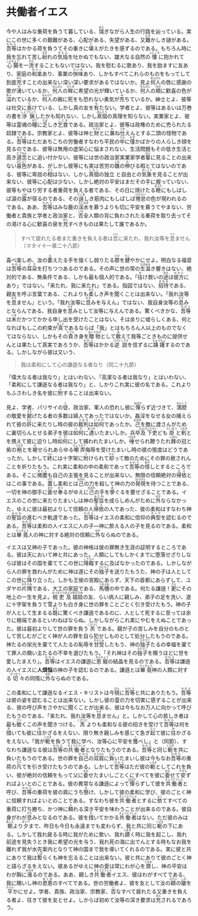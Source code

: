 # 共働者イエス

<article>
<section>
<p class="paragraph">今や人はみな重荷を負うて暮している、<ruby><rb>瑞</rb><rp>（</rp><rt>あえ</rt><rp>）</rp></ruby>ぎながら人生の行路を辿っている。実にこの世に多くの艱難がある、心配がある、失望がある、又<ruby><rb>難</rb><rp>（</rp><rt>むず</rt><rp>）</rp></ruby>かしき謎がある。<ruby><rb>吾等</rb><rp>（</rp><rt>われら</rt><rp>）</rp></ruby>はかかる荷を負うてその重きに<ruby><rb>堪</rb><rp>（</rp><rt>た</rt><rp>）</rp></ruby>えがたきを感ずるのである。もちろん時に我を忘れて苦し<ruby><rb>紛</rb><rp>（</rp><rt>まぎ</rt><rp>）</rp></ruby>れの<ruby><rb>気焔</rb><rp>（</rp><rt>きえん</rt><rp>）</rp></ruby>を吐かぬでもない、雄大なる自然の<ruby><rb>懐</rb><rp>（</rp><rt>ふところ</rt><rp>）</rp></ruby>に抱かれて<ruby><rb>心腸</rb><rp>（</rp><rt>しんちょう</rt><rp>）</rp></ruby>を一<ruby><rb>洗</rb><rp>（</rp><rt>せん</rt><rp>）</rp></ruby>することもないではない。我を慰むるに歌あり、我を励ますに友あり、家庭の<ruby><rb>和楽</rb><rp>（</rp><rt>わらく</rt><rp>）</rp></ruby>あり、事業の<ruby><rb>快味</rb><rp>（</rp><rt>かいみ</rt><rp>）</rp></ruby>あり、しかもすべてこれらのものをもってして到底<ruby><rb>充</rb><rp>（</rp><rt>みた</rt><rp>）</rp></ruby>すことの出来ない深い深い要求があるではないか。見よ<ruby><rb>何人</rb><rp>（</rp><rt>なんびと</rt><rp>）</rp></ruby>の唇に感謝の歌が<ruby><rb>湧</rb><rp>（</rp><rt>わ</rt><rp>）</rp></ruby>いているか、<ruby><rb>何人</rb><rp>（</rp><rt>なんびと</rt><rp>）</rp></ruby>の<ruby><rb>眸</rb><rp>（</rp><rt>ひとみ</rt><rp>）</rp></ruby>に希望の光が輝いているか、<ruby><rb>何人</rb><rp>（</rp><rt>なんびと</rt><rp>）</rp></ruby>の<ruby><rb>頬</rb><rp>（</rp><rt>ほほ</rt><rp>）</rp></ruby>に歓喜の色が<ruby><rb>溢</rb><rp>（</rp><rt>あふ</rt><rp>）</rp></ruby>れているか、<ruby><rb>何人</rb><rp>（</rp><rt>なんびと</rt><rp>）</rp></ruby>の腕に死をも恐れない勇気が<ruby><rb>充</rb><rp>（</rp><rt>み</rt><rp>）</rp></ruby>ちているか。紳士とよ、彼等は社交に<ruby><rb>長</rb><rp>（</rp><rt>た</rt><rp>）</rp></ruby>けている、しかし真の友を<ruby><rb>有</rb><rp>（</rp><rt>も</rt><rp>）</rp></ruby>たない。学者とよ、彼等はあるいは万巻の書を<ruby><rb>渉猟</rb><rp>（</rp><rt>しょうりょう</rt><rp>）</rp></ruby>したかも知れない、しかし<ruby><rb>真個</rb><rp>（</rp><rt>ほんとう</rt><rp>）</rp></ruby>の真理を知らない。実業家とよ、彼等は霊魂の<ruby><rb>糧</rb><rp>（</rp><rt>かて</rt><rp>）</rp></ruby>に<ruby><rb>乏</rb><rp>（</rp><rt>とぼ</rt><rp>）</rp></ruby>しき<ruby><rb>乞食</rb><rp>（</rp><rt>こじき</rt><rp>）</rp></ruby>である。政治家とよ、彼等は政権のために売られたる奴隷である。宗教家とよ、彼等は神と<ruby><rb>財</rb><rp>（</rp><rt>たから</rt><rp>）</rp></ruby>とに<ruby><rb>兼</rb><rp>（</rp><rt>か</rt><rp>）</rp></ruby>ね<ruby><rb>仕</rb><rp>（</rp><rt>つか</rt><rp>）</rp></ruby>えんとする二頭の怪物である。<ruby><rb>吾等</rb><rp>（</rp><rt>われら</rt><rp>）</rp></ruby>はただあちこちの労働者すなわち平民の<ruby><rb>中</rb><rp>（</rp><rt>うち</rt><rp>）</rp></ruby>に<ruby><rb>僅</rb><rp>（</rp><rt>わず</rt><rp>）</rp></ruby>かばかりの人らしき顔を見るのである、彼等は無用の虚栄心に悩まされない、生活問題もその低き生活と高き<ruby><rb>道念</rb><rp>（</rp><rt>どうねん</rt><rp>）</rp></ruby>とに追い付かない、彼等には世の政治家実業家学者<ruby><rb>輩</rb><rp>（</rp><rt>はい</rt><rp>）</rp></ruby>に見ることの出来ない<ruby><rb>喜色</rb><rp>（</rp><rt>きしょく</rt><rp>）</rp></ruby>がある、がしかし彼等にも実は苦労の<ruby><rb>雛</rb><rp>（</rp><rt>しわ</rt><rp>）</rp></ruby>の<ruby><rb>伸</rb><rp>（</rp><rt>の</rt><rp>）</rp></ruby>びる暇とてはないのである、彼等に卑屈の<ruby><rb>相</rb><rp>（</rp><rt>そう</rt><rp>）</rp></ruby>はない、しかし<ruby><rb>真個</rb><rp>（</rp><rt>しんこ</rt><rp>）</rp></ruby>の独立
と自由との<ruby><rb>気象</rb><rp>（</rp><rt>きしょう</rt><rp>）</rp></ruby>を見ることが出来ない、彼等に心配は少ない、しかし絶対の平安はまだその手に握っていない、彼等もやはり労する者重荷を負える者である、その日に焼けたる<ruby><rb>瞼</rb><rp>（</rp><rt>まぶた</rt><rp>）</rp></ruby>にもしばしば涙の<ruby><rb>露</rb><rp>（</rp><rt>つゆ</rt><rp>）</rp></ruby>が宿るのである、その<ruby><rb>逞</rb><rp>（</rp><rt>たくま</rt><rp>）</rp></ruby>しき筋肉にもしばしば<ruby><rb>倦怠</rb><rp>（</rp><rt>けんたい</rt><rp>）</rp></ruby>の色が現われるのである。ああ、<ruby><rb>吾等</rb><rp>（</rp><rt>われら</rt><rp>）</rp></ruby>はみな鹿の<ruby><rb>渓水</rb><rp>（</rp><rt>たにみず</rt><rp>）</rp></ruby>を慕うよりも切に平安を慕うてやまない、労働者と貴族と学者と政治家と、<ruby><rb>否</rb><rp>（</rp><rt>いな</rt><rp>）</rp></ruby>全人類の背に負わされたる重荷を取り去ってその渇ける心に歓喜の泉を<ruby><rb>充</rb><rp>（</rp><rt>みた</rt><rp>）</rp></ruby>すべきものは果たして誰であるか。</p>

<blockquote>
すべて疲れたる者また重きを負える者は<ruby><rb>吾</rb><rp>（</rp><rt>われ</rt><rp>）</rp></ruby>に来たれ、我れ汝等を<ruby><rb>息</rb><rp>（</rp><rt>やす</rt><rp>）</rp></ruby>ません（マタイ十一章二十八節）
</blockquote>

<p class="paragraph">喜べ楽しめ、汝の<ruby><rb>萎</rb><rp>（</rp><rt>な</rt><rp>）</rp></ruby>えたる手を強くし弱りたる<ruby><rb>膝</rb><rp>（</rp><rt>ひざ</rt><rp>）</rp></ruby>を<ruby><rb>健</rb><rp>（</rp><rt>すこ</rt><rp>）</rp></ruby>やかにせよ。明白なる福音は<ruby><rb>吾等</rb><rp>（</rp><rt>われら</rt><rp>）</rp></ruby>の<ruby><rb>耳朶</rb><rp>（</rp><rt>じだ</rt><rp>）</rp></ruby>を打ちつつあるのである。その声に世の常の<ruby><rb>生温</rb><rp>（</rp><rt>なまぬる</rt><rp>）</rp></ruby>き響きはない、絶対的である、無条件である、しかも最も個人的である。「<ruby><rb>往</rb><rp>（</rp><rt>ゆ</rt><rp>）</rp></ruby>け救いの<ruby><rb>途</rb><rp>（</rp><rt>みち</rt><rp>）</rp></ruby>は<ruby><rb>彼方</rb><rp>（</rp><rt>かなた</rt><rp>）</rp></ruby>にあり」ではない。「来たれ、我に来たれ」である。指図ではない、<ruby><rb>招待</rb><rp>（</rp><rt>まねき</rt><rp>）</rp></ruby>である、親友を呼ぶ言葉である、これよりも<ruby><rb>柔</rb><rp>（</rp><rt>やさ</rt><rp>）</rp></ruby>しき声を聞くことは出来ない。「我れ汝等を<ruby><rb>息</rb><rp>（</rp><rt>やす</rt><rp>）</rp></ruby>ません」という。「我れ汝等に<ruby><rb>息</rb><rp>（</rp><rt>やす</rt><rp>）</rp></ruby>みを与えん」ではない、我自身汝等の<ruby><rb>息</rb><rp>（</rp><rt>やす</rt><rp>）</rp></ruby>みとならんである、我自身を<ruby><rb>息</rb><rp>（</rp><rt>やす</rt><rp>）</rp></ruby>みとして汝等に与えんである。驚くべきかな、<ruby><rb>吾等</rb><rp>（</rp><rt>われら</rt><rp>）</rp></ruby>は<ruby><rb>未</rb><rp>（</rp><rt>いま</rt><rp>）</rp></ruby>だかつてかかる申し出を受けたことはない。そは余りに嘘らしくある、何となればもしこの約束が<ruby><rb>真</rb><rp>（</rp><rt>まこと</rt><rp>）</rp></ruby>であるならば「我」とはもちろん人以上のものでなくてはならない、しかもその<ruby><rb>貴</rb><rp>（</rp><rt>とうと</rt><rp>）</rp></ruby>き身を<ruby><rb>贈物</rb><rp>（</rp><rt>おくりもの</rt><rp>）</rp></ruby>として<ruby><rb>敢</rb><rp>（</rp><rt>あ</rt><rp>）</rp></ruby>えて我等ごときものに提供せんとは果たして真実であろうか、<ruby><rb>吾等</rb><rp>（</rp><rt>われら</rt><rp>）</rp></ruby>はかかる<ruby><rb>逆説</rb><rp>（</rp><rt>パラドックス</rt><rp>）</rp></ruby>を信ずるに<ruby><rb>躊躇</rb><rp>（</rp><rt>ちゅうちょ</rt><rp>）</rp></ruby>するのである。しかしながら彼は又いう、</p>

<blockquote>
我は柔和にして心の謙遜なる者なり（同二十九節）
</blockquote>

<p class="paragraph">「偉大なる者は我なり」とはいわない、「高潔なる者は我なり」とはいわない、「柔和にして謙遜なる者は我なり」と、しかりこれ実に彼の名である。これよりもふさわしき名を彼に<ruby><rb>附</rb><rp>（</rp><rt>ふ</rt><rp>）</rp></ruby>することは出来ない。</p>

<p class="paragraph">見よ、学者、パリサイの<ruby><rb>徒</rb><rp>（</rp><rt>と</rt><rp>）</rp></ruby>、政治家、軍人の恐れし彼に<ruby><rb>憚</rb><rp>（</rp><rt>はばか</rt><rp>）</rp></ruby>らず近づきて、<ruby><rb>満腔</rb><rp>（</rp><rt>まんくう</rt><rp>）</rp></ruby>の敬愛を<ruby><rb>献</rb><rp>（</rp><rt>ささ</rt><rp>）</rp></ruby>げたる者の多数は婦人であったではないか。姦淫をなせる女の捕えられて彼の<ruby><rb>許</rb><rp>（</rp><rt>もと</rt><rp>）</rp></ruby>に来たりし時の彼の<ruby><rb>裁判</rb><rp>（</rp><rt>さばき</rt><rp>）</rp></ruby>は<ruby><rb>如何</rb><rp>（</rp><rt>いかが</rt><rp>）</rp></ruby>であったか。<ruby><rb>己</rb><rp>（</rp><rt>おのれ</rt><rp>）</rp></ruby>を敵に渡さんがために裏切らんとせる弟子を彼は<ruby><rb>如何</rb><rp>（</rp><rt>いか</rt><rp>）</rp></ruby>に<ruby><rb>遇</rb><rp>（</rp><rt>あつか</rt><rp>）</rp></ruby>いたまいしか。兵卒<ruby><rb>及</rb><rp>（</rp><rt>および</rt><rp>）</rp></ruby><ruby><rb>下吏</rb><rp>（</rp><rt>したやく</rt><rp>）</rp></ruby>ども<ruby><rb>炬</rb><rp>（</rp><rt>たいまつ</rt><rp>）</rp></ruby>と<ruby><rb>剣</rb><rp>（</rp><rt>つるぎ</rt><rp>）</rp></ruby>とを携えて彼に迫りし時<ruby><rb>如何</rb><rp>（</rp><rt>いか</rt><rp>）</rp></ruby>にして捕われたまいしか。<ruby><rb>唾</rb><rp>（</rp><rt>つばき</rt><rp>）</rp></ruby>せられ鞭うたれ<ruby><rb>棘</rb><rp>（</rp><rt>いばら</rt><rp>）</rp></ruby>の冠と紫の<ruby><rb>袍</rb><rp>（</rp><rt>うわぎ</rt><rp>）</rp></ruby>とを<ruby><rb>被</rb><rp>（</rp><rt>き</rt><rp>）</rp></ruby>せられあらゆる<ruby><rb>嘲弄</rb><rp>（</rp><rt>ちょうろう</rt><rp>）</rp></ruby>侮辱を受けたまいし時の彼の態度はどうであったか。しかして<ruby><rb>終</rb><rp>（</rp><rt>つい</rt><rp>）</rp></ruby>には十字架に<ruby><rb>附</rb><rp>（</rp><rt>つ</rt><rp>）</rp></ruby>けられて<ruby><rb>却</rb><rp>（</rp><rt>かえ</rt><rp>）</rp></ruby>って敵のためにその罪の赦されんことを祈りたもう。これ実に柔和の中の柔和であって<ruby><rb>吾等</rb><rp>（</rp><rt>われら</rt><rp>）</rp></ruby>の<ruby><rb>怪</rb><rp>（</rp><rt>あや</rt><rp>）</rp></ruby>しとするところである。そこに<ruby><rb>微塵</rb><rp>（</rp><rt>みじん</rt><rp>）</rp></ruby>も自己の主張を見ることが出来ない。無限の信頼絶対の<ruby><rb>帰依</rb><rp>（</rp><rt>きえ</rt><rp>）</rp></ruby>とはこの事である。<ruby><rb>蓋</rb><rp>（</rp><rt>けだ</rt><rp>）</rp></ruby>し柔和とは<ruby><rb>己</rb><rp>（</rp><rt>おのれ</rt><rp>）</rp></ruby>の力を殺して神の力の<ruby><rb>発現</rb><rp>（</rp><rt>はつげん</rt><rp>）</rp></ruby>を待つことである、一切を神の御手に<ruby><rb>委</rb><rp>（</rp><rt>まか</rt><rp>）</rp></ruby>せ<ruby><rb>奉</rb><rp>（</rp><rt>まつ</rt><rp>）</rp></ruby>るがゆえに<ruby><rb>己</rb><rp>（</rp><rt>おのれ</rt><rp>）</rp></ruby>の手を<ruby><rb>挙</rb><rp>（</rp><rt>あ</rt><rp>）</rp></ruby>ぐるを要せざることである。イエスのこの世に来たりたまいしは神の<ruby><rb>聖旨</rb><rp>（</rp><rt>みむね</rt><rp>）</rp></ruby>を成らしめんがために<ruby><rb>外</rb><rp>（</rp><rt>ほか</rt><rp>）</rp></ruby>ならなかった、ゆえに彼は最初よりして信頼の人<ruby><rb>帰依</rb><rp>（</rp><rt>きえ</rt><rp>）</rp></ruby>の人であった、彼の柔和はすなわち神の<ruby><rb>聖旨</rb><rp>（</rp><rt>みむね</rt><rp>）</rp></ruby>の進むべき軌道であった。<ruby><rb>吾等</rb><rp>（</rp><rt>われら</rt><rp>）</rp></ruby>はイエスの柔和に信仰の<ruby><rb>典型</rb><rp>（</rp><rt>タイプ</rt><rp>）</rp></ruby>を認むるのである。<ruby><rb>吾等</rb><rp>（</rp><rt>われら</rt><rp>）</rp></ruby>は柔和の人イエスに人の子―神に酔える人の子を見るのである。柔和とは<ruby><rb>畢竟</rb><rp>（</rp><rt>ひっきょう</rt><rp>）</rp></ruby>人の神に対する絶対の信頼に<ruby><rb>外</rb><rp>（</rp><rt>ほか</rt><rp>）</rp></ruby>ならぬのである。</p>

<p class="paragraph">イエスは又神の子であった。彼の神格は彼の罪無き生涯の証明するところである。彼は天において神と共にあった。人類にしてもしかくまでに堕落せざりしならば彼はその国を棄ててこの世に<ruby><rb>降臨</rb><rp>（</rp><rt>こうりん</rt><rp>）</rp></ruby>するに及ばなかったのである。しかしながら人の罪を救わんがために神は遂にその<ruby><rb>独子</rb><rp>（</rp><rt>ひとりご</rt><rp>）</rp></ruby>を送りたもうた、神の子は人としてこの世に<ruby><rb>降</rb><rp>（</rp><rt>お</rt><rp>）</rp></ruby>り立った。しかも王侯の宮殿にあらず、天下の首都にあらずして、ユダヤの<ruby><rb>片隅</rb><rp>（</rp><rt>かたすみ</rt><rp>）</rp></ruby>である、大工の家庭である、<ruby><rb>馬槽</rb><rp>（</rp><rt>うまぶね</rt><rp>）</rp></ruby>の中である。何たる謙遜！<ruby><rb>更</rb><rp>（</rp><rt>さら</rt><rp>）</rp></ruby>にその地上の一生を見よ。<ruby><rb>税吏</rb><rp>（</rp><rt>みつぎとり</rt><rp>）</rp></ruby><ruby><rb>及</rb><rp>（</rp><rt>および</rt><rp>）</rp></ruby><ruby><rb>娼妓</rb><rp>（</rp><rt>あそびめ</rt><rp>）</rp></ruby>の友、らい病人に親しみ、弟子の足を洗い、遂に十字架を負うて雪よりも白き身に世の罪をことごとく引き受けたもう。神の子が人として生まるる<ruby><rb>既</rb><rp>（</rp><rt>すで</rt><rp>）</rp></ruby>に驚くべき謙遜であるのに、人として死するに至っては余りに極端であるといわねばならぬ。しかしながらこれ実にやむをえぬことであった。彼は最初よりして世の罪を負う<ruby><rb>羔</rb><rp>（</rp><rt>こひつじ</rt><rp>）</rp></ruby>である。親が子の苦しみを自分のものとして苦しむがごとく神が人の罪を自ら犯せしものとして処分したもうのである。神たるの栄光を棄てて人たるの恥辱を<ruby><rb>甘受</rb><rp>（</rp><rt>かんじゅ</rt><rp>）</rp></ruby>したもう、神の<ruby><rb>独子</rb><rp>（</rp><rt>ひとりご</rt><rp>）</rp></ruby>たるの幸福を棄てて罪人の贖い主たるの不幸を選びたもう。「それ神はその<ruby><rb>独子</rb><rp>（</rp><rt>ひとりご</rt><rp>）</rp></ruby>を賜うほどに世を愛したまえり」。<ruby><rb>吾等</rb><rp>（</rp><rt>われら</rt><rp>）</rp></ruby>はイエスの謙遜に<ruby><rb>恩寵</rb><rp>（</rp><rt>おんちょう</rt><rp>）</rp></ruby>の結晶を見るのである。<ruby><rb>吾等</rb><rp>（</rp><rt>われら</rt><rp>）</rp></ruby>は謙遜の人イエスに<b>人煩悩</b>の神の子を認むるのである。謙遜とは<ruby><rb>畢竟</rb><rp>（</rp><rt>ひっきょう</rt><rp>）</rp></ruby>神の人類に対する<ruby><rb>切</rb><rp>（</rp><rt>せつせつ</rt><rp>）</rp></ruby>々の同情に<ruby><rb>外</rb><rp>（</rp><rt>ほか</rt><rp>）</rp></ruby>ならぬのである。</p>

<p class="paragraph">この柔和にして謙遜なるイエス・キリストは今<ruby><rb>現</rb><rp>（</rp><rt>げん</rt><rp>）</rp></ruby>に<ruby><rb>吾等</rb><rp>（</rp><rt>われら</rt><rp>）</rp></ruby>と共にありたもう。<ruby><rb>吾等</rb><rp>（</rp><rt>われら</rt><rp>）</rp></ruby>は彼の姿を認むることは出来ない。しかし彼の霊の力を切実に感ずることが出来る、彼の呼び声をさやかに聞くことが出来る、彼は今もなお万人に向かって呼びたもうのである、「来たれ、我れ汝等を<ruby><rb>息</rb><rp>（</rp><rt>やす</rt><rp>）</rp></ruby>ません」と。しかして心の貧しき者は最も<ruby><rb>敏</rb><rp>（</rp><rt>さと</rt><rp>）</rp></ruby>くこの声を聞きつける。<ruby><rb>羔</rb><rp>（</rp><rt>こひつじ</rt><rp>）</rp></ruby>よりも柔和なる彼の招きを受けて<ruby><rb>吾等</rb><rp>（</rp><rt>われら</rt><rp>）</rp></ruby>は何を<ruby><rb>措</rb><rp>（</rp><rt>お</rt><rp>）</rp></ruby>いても彼に<ruby><rb>往</rb><rp>（</rp><rt>ゆ</rt><rp>）</rp></ruby>かざるをえない、限り無き親しみを感じて急ぎ<ruby><rb>起</rb><rp>（</rp><rt>たっ</rt><rp>）</rp></ruby>て彼に<ruby><rb>往</rb><rp>（</rp><rt>ゆ</rt><rp>）</rp></ruby>かざるをえない。「我が<ruby><rb>軛</rb><rp>（</rp><rt>くびき</rt><rp>）</rp></ruby>を負うて我に学べ、汝等心に平安を<ruby><rb>獲</rb><rp>（</rp><rt>う</rt><rp>）</rp></ruby>べし」と（同節）、すなわち謙遜なる彼は<ruby><rb>吾等</rb><rp>（</rp><rt>われら</rt><rp>）</rp></ruby>の<ruby><rb>共働者</rb><rp>（</rp><rt>きょうどうしゃ</rt><rp>）</rp></ruby>となりたもうのである。<ruby><rb>吾等</rb><rp>（</rp><rt>われら</rt><rp>）</rp></ruby>と同じ<ruby><rb>軛</rb><rp>（</rp><rt>くびき</rt><rp>）</rp></ruby>を共に負いたもうのである。世の罪を<ruby><rb>自己</rb><rp>（</rp><rt>おのれ</rt><rp>）</rp></ruby>の<ruby><rb>双肩</rb><rp>（</rp><rt>そうけん</rt><rp>）</rp></ruby>に<ruby><rb>負</rb><rp>（</rp><rt>にな</rt><rp>）</rp></ruby>いたまいし彼は今もなお<ruby><rb>吾等</rb><rp>（</rp><rt>われら</rt><rp>）</rp></ruby>の重荷の<ruby><rb>凡</rb><rp>（</rp><rt>すべ</rt><rp>）</rp></ruby>てを引き受けたもうのである。しかして<ruby><rb>吾等</rb><rp>（</rp><rt>われら</rt><rp>）</rp></ruby>はただ彼の<ruby><rb>軛</rb><rp>（</rp><rt>くびき</rt><rp>）</rp></ruby>としてこれを負い、彼が絶対の信頼をもって父に<ruby><rb>委</rb><rp>（</rp><rt>まか</rt><rp>）</rp></ruby>せたまいしごとくにすべてを彼に<ruby><rb>委</rb><rp>（</rp><rt>まか</rt><rp>）</rp></ruby>せて<ruby><rb>安</rb><rp>（</rp><rt>やすん</rt><rp>）</rp></ruby>ずればよいとのことである。彼の異常なる謙遜によって<ruby><rb>憚</rb><rp>（</rp><rt>はばか</rt><rp>）</rp></ruby>らずして彼を<ruby><rb>共働者</rb><rp>（</rp><rt>きょうどうしゃ</rt><rp>）</rp></ruby>と呼び、<ruby><rb>吾等</rb><rp>（</rp><rt>われら</rt><rp>）</rp></ruby>の重荷を彼の肩にうち<ruby><rb>懸</rb><rp>（</rp><rt>か</rt><rp>）</rp></ruby>け、しかして彼の柔和に学び、彼のごとく神に信頼すればよいとのことである。すなわち彼を<ruby><rb>共働者</rb><rp>（</rp><rt>きょうどうしゃ</rt><rp>）</rp></ruby>とするに<ruby><rb>依</rb><rp>（</rp><rt>よっ</rt><rp>）</rp></ruby>てすべての重荷に打ち勝ち、かつ神に<ruby><rb>頼</rb><rp>（</rp><rt>よ</rt><rp>）</rp></ruby>れる深き平安を味わうことが出来るのである。彼自身がわが<ruby><rb>息</rb><rp>（</rp><rt>やす</rt><rp>）</rp></ruby>みとなるのである。彼を<ruby><rb>措</rb><rp>（</rp><rt>お</rt><rp>）</rp></ruby>いてかかる<ruby><rb>共働者</rb><rp>（</rp><rt>きょうどうしゃ</rt><rp>）</rp></ruby>はない。ただ彼のみは<ruby><rb>朝</rb><rp>（</rp><rt>あした</rt><rp>）</rp></ruby>より<ruby><rb>夕</rb><rp>（</rp><rt>ゆうべ</rt><rp>）</rp></ruby>まで、昨日も今日も永遠までも変わらず、我と共に同じ<ruby><rb>軛</rb><rp>（</rp><rt>くびき</rt><rp>）</rp></ruby>の下にある。しかして我れ疲るる時に我がために歌い、我れ<ruby><rb>蹟</rb><rp>（</rp><rt>つまず</rt><rp>）</rp></ruby>く時に我を起こし、我れ前途を見失うとき我に希望の光を与う、我れ死の海に出でんとする時もなお我を離れず我が水先案内となりて神の国まで我を導いてくれるのである。実に彼と共にありて我は<ruby><rb>暫</rb><rp>（</rp><rt>しば</rt><rp>）</rp></ruby>らくも神を忘るることは出来ない。彼と共にありて彼のごとく神と語らざるをえない。彼あるがゆえに神の愛は常にわが心を<ruby><rb>潤</rb><rp>（</rp><rt>うるお</rt><rp>）</rp></ruby>し、神の平安はわが胸に<ruby><rb>漲</rb><rp>（</rp><rt>みなぎ</rt><rp>）</rp></ruby>るのである。ああ、親しき<ruby><rb>共働者</rb><rp>（</rp><rt>きょうどうしゃ</rt><rp>）</rp></ruby>イエス、彼はわがすべてである、我に賜いし神の<ruby><rb>恩恵</rb><rp>（</rp><rt>めぐみ</rt><rp>）</rp></ruby>のすべてである。世の労働者よ、彼を友として汝の<ruby><rb>額</rb><rp>（</rp><rt>ひたい</rt><rp>）</rp></ruby>の<ruby><rb>皺</rb><rp>（</rp><rt>しわ</rt><rp>）</rp></ruby>を<ruby><rb>平</rb><rp>（</rp><rt>たいら</rt><rp>）</rp></ruby>かにせよ。学者、貴族、政治家、宗教家、<ruby><rb>否</rb><rp>（</rp><rt>い</rt><rp>）</rp></ruby>なすべて疲れたる又重きを負える者よ、往きて彼を友とせよ。しからば初めて汝等の深き要求は<ruby><rb>充</rb><rp>（</rp><rt>みた</rt><rp>）</rp></ruby>されるであろう。</p>
</section>
</article>